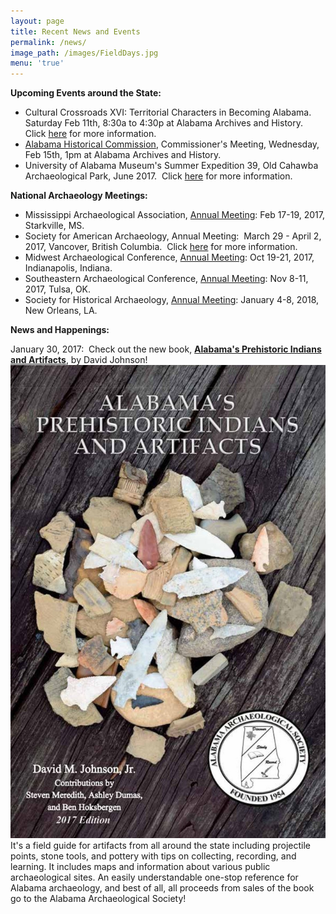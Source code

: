 ```yaml
---
layout: page
title: Recent News and Events
permalink: /news/
image_path: /images/FieldDays.jpg
menu: 'true'
---
```



**Upcoming Events around the State:**

* Cultural Crossroads XVI: Territorial Characters in Becoming Alabama.&nbsp; Saturday Feb 11th, 8:30a to 4:30p at Alabama Archives and History.&nbsp; Click [here](https://www.eventbrite.com/e/cultural-crossroads-xvi-territorial-characters-in-becoming-alabama-tickets-30527460456?utm_source=Feb+2017+Events+%26+Updates&amp;utm_campaign=Feb+2017+Events+%26+Updates&amp;utm_medium=email) for more information.
* [Alabama Historical Commission](http://ahc.alabama.gov/), Commissioner's Meeting, Wednesday, Feb 15th, 1pm at Alabama Archives and History.
* University of Alabama Museum's Summer Expedition 39, Old Cahawba Archaeological Park, June 2017.&nbsp; Click [here](https://almnh.ua.edu/summer-expedition.html) for more information.

**National Archaeology Meetings:**

* Mississippi Archaeological Association, [Annual Meeting](http://www.msarchaeology.org/maa/meetings.html): Feb 17-19, 2017, Starkville, MS.
* Society for American Archaeology, Annual Meeting:&nbsp; March 29 - April 2, 2017, Vancover, British Columbia.&nbsp; Click [here](http://www.saa.org/AbouttheSociety/AnnualMeeting/tabid/138/Default.aspx) for more information.
* Midwest Archaeological Conference, [Annual Meeting](http://www.midwestarchaeology.org/2017-indianapolis-indiana): Oct 19-21, 2017, Indianapolis, Indiana.
* Southeastern Archaeological Conference, [Annual Meeting](http://www.southeasternarchaeology.org/annual-meeting/details/): Nov 8-11, 2017, Tulsa, OK.
* Society for Historical Archaeology, [Annual Meeting](https://sha.org/conferences/): January 4-8, 2018, New Orleans, LA.

**News and Happenings:**

January 30, 2017:&nbsp; Check out the new book, **[Alabama's Prehistoric Indians and Artifacts](https://www.amazon.com/Alabamas-Prehistoric-Indians-Artifacts-Johnson/dp/099687836X/ref=sr_1_1?s=books&amp;ie=UTF8&amp;qid=1485826114&amp;sr=1-1&amp;keywords=alabama+artifacts)**, by David Johnson! [![](/uploads/versions/bookcover---x----907-1360x---.jpg)](https://www.amazon.com/Alabamas-Prehistoric-Indians-Artifacts-Johnson/dp/099687836X/ref=sr_1_1?s=books&amp;ie=UTF8&amp;qid=1485826114&amp;sr=1-1&amp;keywords=alabama+artifacts)It's a field guide for artifacts from all around the state including projectile points, stone tools, and pottery with tips on collecting, recording, and learning. It includes maps and information about various public archaeological sites. An easily understandable one-stop reference for Alabama archaeology, and best of all, all proceeds from sales of the book go to the Alabama Archaeological Society!